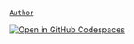 [`Author`](https://jetsadawijit.github.io/website)

[![Open in GitHub Codespaces](https://github.com/codespaces/badge.svg)](https://codespaces.new/JetsadaWijit/JetsadaWijit.github.io)
